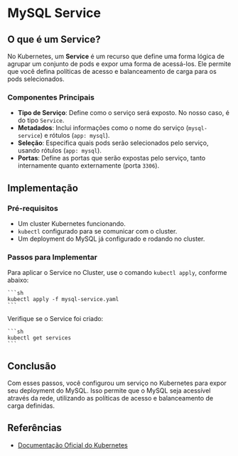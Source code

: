 # MySQL Service

## O que é um Service?
No Kubernetes, um **Service** é um recurso que define uma forma lógica de agrupar um conjunto de pods e expor uma forma de acessá-los. Ele permite que você defina políticas de acesso e balanceamento de carga para os pods selecionados.

### Componentes Principais
- **Tipo de Serviço**: Define como o serviço será exposto. No nosso caso, é do tipo `Service`.
- **Metadados**: Inclui informações como o nome do serviço (`mysql-service`) e rótulos (`app: mysql`).
- **Seleção**: Especifica quais pods serão selecionados pelo serviço, usando rótulos (`app: mysql`).
- **Portas**: Define as portas que serão expostas pelo serviço, tanto internamente quanto externamente (porta `3306`).

## Implementação

### Pré-requisitos
- Um cluster Kubernetes funcionando.
- `kubectl` configurado para se comunicar com o cluster.
- Um deployment do MySQL já configurado e rodando no cluster.

### Passos para Implementar

Para aplicar o Service no Cluster, use o comando `kubectl apply`, conforme abaixo:

    ```sh
    kubectl apply -f mysql-service.yaml
    ```

Verifique se o Service foi criado:

    ```sh
    kubectl get services
    ```

## Conclusão
Com esses passos, você configurou um serviço no Kubernetes para expor seu deployment do MySQL. Isso permite que o MySQL seja acessível através da rede, utilizando as políticas de acesso e balanceamento de carga definidas.

## Referências
- [Documentação Oficial do Kubernetes](https://kubernetes.io/docs/concepts/services-networking/service/)
